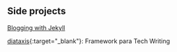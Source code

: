 ## Side projects

[Blogging with Jekyll](https://blog.antoniomuniz.com/blog/)

[diataxis](https://diataxis.fr/){:target="_blank"}: Framework para Tech Writing